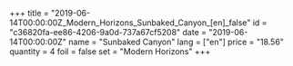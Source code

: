 +++
title = "2019-06-14T00:00:00Z_Modern_Horizons_Sunbaked_Canyon_[en]_false"
id = "c36820fa-ee86-4206-9a0d-737a67cf5208"
date = "2019-06-14T00:00:00Z"
name = "Sunbaked Canyon"
lang = ["en"]
price = "18.56"
quantity = 4
foil = false
set = "Modern Horizons"
+++
